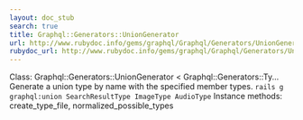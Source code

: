 ```yaml
---
layout: doc_stub
search: true
title: Graphql::Generators::UnionGenerator
url: http://www.rubydoc.info/gems/graphql/Graphql/Generators/UnionGenerator
rubydoc_url: http://www.rubydoc.info/gems/graphql/Graphql/Generators/UnionGenerator
---
```


Class: Graphql::Generators::UnionGenerator < Graphql::Generators::Ty...
Generate a union type by name with the specified member types. 
``` rails g graphql:union SearchResultType ImageType AudioType ``` 
Instance methods:
create_type_file, normalized_possible_types

